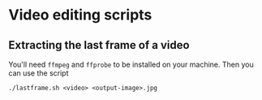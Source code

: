 # Video editing scripts

## Extracting the last frame of a video

You'll need `ffmpeg` and `ffprobe` to be installed on your machine.
Then you can use the script

```
./lastframe.sh <video> <output-image>.jpg
```

